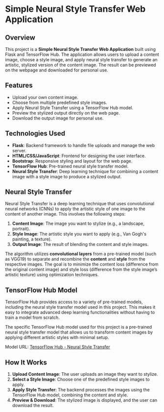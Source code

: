 # Simple Neural Style Transfer Web Application

## Overview

This project is a **Simple Neural Style Transfer Web Application** built using Flask and TensorFlow Hub. The application allows users to upload a content image, choose a style image, and apply neural style transfer to generate an artistic, stylized version of the content image. The result can be previewed on the webpage and downloaded for personal use.

## Features

- Upload your own content image.
- Choose from multiple predefined style images.
- Apply Neural Style Transfer using a TensorFlow Hub model.
- Preview the stylized output directly on the web page.
- Download the output image for personal use.

## Technologies Used

- **Flask**: Backend framework to handle file uploads and manage the web server.
- **HTML/CSS/JavaScript**: Frontend for designing the user interface.
- **Bootstrap**: Responsive styling and layout for the web page.
- **TensorFlow Hub**: Pre-trained neural style transfer model.
- **Neural Style Transfer**: Deep learning technique for combining a content image with a style image to produce a stylized output.

## Neural Style Transfer

Neural Style Transfer is a deep learning technique that uses convolutional neural networks (CNNs) to apply the artistic style of one image to the content of another image. This involves the following steps:

1. **Content Image**: The image you want to stylize (e.g., a landscape, portrait).
2. **Style Image**: The artistic style you want to apply (e.g., Van Gogh's painting, a texture).
3. **Output Image**: The result of blending the content and style images.

The algorithm utilizes **convolutional layers** from a pre-trained model (such as VGG19) to separate and recombine the **content** and **style** from the respective images. The goal is to minimize the content loss (difference from the original content image) and style loss (difference from the style image’s artistic texture) using optimization techniques.

## TensorFlow Hub Model

TensorFlow Hub provides access to a variety of pre-trained models, including the neural style transfer model used in this project. This makes it easy to integrate advanced deep learning functionalities without having to train a model from scratch.

The specific TensorFlow Hub model used for this project is a pre-trained neural style transfer model that allows us to transform content images by applying different artistic styles with minimal setup.

Model URL: [TensorFlow Hub - Neural Style Transfer](https://tfhub.dev/google/magenta/arbitrary-image-stylization-v1-256/2)

## How It Works

1. **Upload Content Image**: The user uploads an image they want to stylize.
2. **Select a Style Image**: Choose one of the predefined style images to apply.
3. **Apply Style Transfer**: The backend processes the images using the TensorFlow Hub model, combining the content and style.
4. **Preview & Download**: The stylized image is displayed, and the user can download the result.

